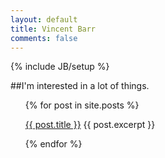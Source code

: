 ```yaml
---
layout: default
title: Vincent Barr
comments: false
---
```

{% include JB/setup %}

##I'm interested in a lot of things.

<ul class="posts">
{% for post in site.posts %}
<p><a href=" {{ BASE_PATH }} {{ post.url }} "> {{ post.title }}</a>
{{ post.excerpt }}</p>
{% endfor %}
</ul>
